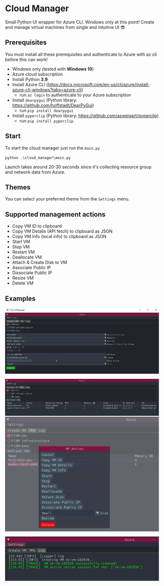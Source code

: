 # Cloud Manager

Small Python UI wrapper for Azure CLI. Windows only at this point! Create and manage virtual machines from single and intuitive UI 😎

## Prerequisites

You must install all these prerequisites and authenticate to Azure with az cli before this can work!

- Windows only (tested with **Windows 10**)
- Azure cloud subscription
- Install Python **3.9**
- Install Azure CLI (<https://docs.microsoft.com/en-us/cli/azure/install-azure-cli-windows?tabs=azure-cli>)
  - run `az login` to authenticate to your Azure subscription
- Install `dearpygui` (Python library: <https://github.com/hoffstadt/DearPyGui>)
  - run `pip install dearpygui`
- Install `pyperclip` (Python library: <https://github.com/asweigart/pyperclip>)
  - run `pip install pyperclip`

## Start

To start the cloud manager just run the `main.py`

`python .\cloud_manager\main.py`

Launch takes around 20-30 seconds since it's collecting resource group and network data from Azure.

## Themes

You can select your preferred theme from the `Settings` menu.

## Supported management actions

- Copy VM ID to clipboard
- Copy VM Details (API fetch) to clipboard as JSON
- Copy VM Info (local info) to clipboard as JSON
- Start VM
- Stop VM
- Restart VM
- Deallocate VM
- Attach & Create Disk to VM
- Associate Public IP
- Dissociate Public IP
- Resize VM
- Delete VM

## Examples

![cloud manager main](./images/cloud_manager.PNG 'Cloud Manager Main')

![cloud manager vms](./images/cloud_manager_vms.PNG 'Cloud Manager VMs')
![cloud manager action](./images/cloud_manager_action.PNG 'Cloud Manager Action')

![cloud manager log](./images/cloud_manager_log.PNG 'Cloud Manager Log')

